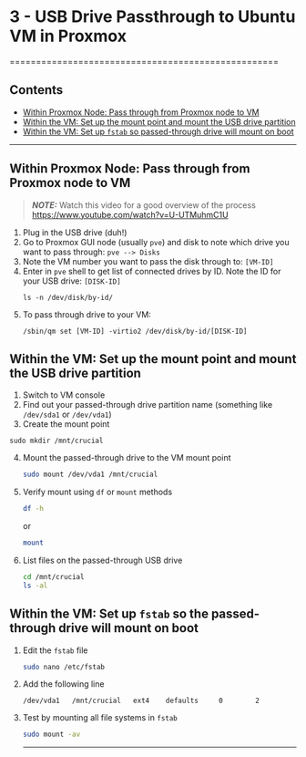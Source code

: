 
# 3 - USB Drive Passthrough to Ubuntu VM in Proxmox
===================================================

## Contents
  - [Within Proxmox Node: Pass through from Proxmox node to VM](#within-proxmox-node-psss-through-from-proxmox-node-to-vm)
  - [Within the VM: Set up the mount point and mount the USB drive partition](#within-the-vm-set-up-the-mount-point-and-ount-the-usb-drive-partition)
  - [Within the VM:  Set up `fstab` so passed-through drive will mount on boot](#within-the-vm--set-up-fstab-so-passed-through-drive-will-mount-on-boot)
----

## Within Proxmox Node: Pass through from Proxmox node to VM

> ***NOTE:*** Watch this video for a good overview of the process https://www.youtube.com/watch?v=U-UTMuhmC1U
1. Plug in the USB drive (duh!)
2. Go to Proxmox GUI node (usually `pve`) and disk to note which drive you want to pass through: `pve --> Disks`
3. Note the VM number you want to pass the disk through to: `[VM-ID]`
4. Enter in `pve` shell to get list of connected drives by ID. Note the ID for your USB drive: `[DISK-ID]`
   ```shell
   ls -n /dev/disk/by-id/
   ```
5. To pass through drive to your VM:
   ```shell
   /sbin/qm set [VM-ID] -virtio2 /dev/disk/by-id/[DISK-ID]
   ```
## Within the VM: Set up the mount point and mount the USB drive partition
1. Switch to VM console
2. Find out your passed-through drive partition name (something like `/dev/sda1` or `/dev/vda1`)
3.  Create the mount point
   ```shell
   sudo mkdir /mnt/crucial
   ```
4. Mount the passed-through drive to the VM mount point
   ```sh
   sudo mount /dev/vda1 /mnt/crucial
   ```
5. Verify mount using `df` or `mount` methods
   ```sh
   df -h
   ```
   or
      ```sh
   mount
   ```
6. List files on the passed-through USB drive
   ```sh
   cd /mnt/crucial
   ls -al
   ```
## Within the VM:  Set up `fstab` so the passed-through drive will mount on boot
1. Edit the `fstab` file
   ```sh
   sudo nano /etc/fstab
   ```
2. Add the following line
   ```EditorConfig
   /dev/vda1   /mnt/crucial   ext4    defaults     0        2
   ```
3. Test by mounting all file systems in `fstab`
   ```sh
   sudo mount -av
   ```
   ----
